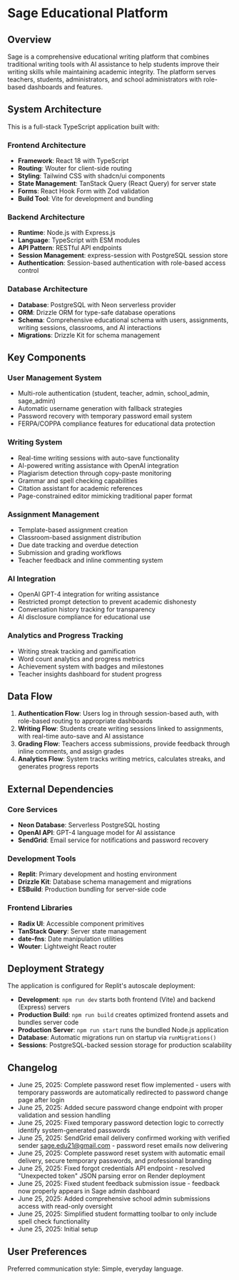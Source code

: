# Sage Educational Platform

## Overview

Sage is a comprehensive educational writing platform that combines traditional writing tools with AI assistance to help students improve their writing skills while maintaining academic integrity. The platform serves teachers, students, administrators, and school administrators with role-based dashboards and features.

## System Architecture

This is a full-stack TypeScript application built with:

### Frontend Architecture
- **Framework**: React 18 with TypeScript
- **Routing**: Wouter for client-side routing
- **Styling**: Tailwind CSS with shadcn/ui components
- **State Management**: TanStack Query (React Query) for server state
- **Forms**: React Hook Form with Zod validation
- **Build Tool**: Vite for development and bundling

### Backend Architecture
- **Runtime**: Node.js with Express.js
- **Language**: TypeScript with ESM modules
- **API Pattern**: RESTful API endpoints
- **Session Management**: express-session with PostgreSQL session store
- **Authentication**: Session-based authentication with role-based access control

### Database Architecture
- **Database**: PostgreSQL with Neon serverless provider
- **ORM**: Drizzle ORM for type-safe database operations
- **Schema**: Comprehensive educational schema with users, assignments, writing sessions, classrooms, and AI interactions
- **Migrations**: Drizzle Kit for schema management

## Key Components

### User Management System
- Multi-role authentication (student, teacher, admin, school_admin, sage_admin)
- Automatic username generation with fallback strategies
- Password recovery with temporary password email system
- FERPA/COPPA compliance features for educational data protection

### Writing System
- Real-time writing sessions with auto-save functionality
- AI-powered writing assistance with OpenAI integration
- Plagiarism detection through copy-paste monitoring
- Grammar and spell checking capabilities
- Citation assistant for academic references
- Page-constrained editor mimicking traditional paper format

### Assignment Management
- Template-based assignment creation
- Classroom-based assignment distribution
- Due date tracking and overdue detection
- Submission and grading workflows
- Teacher feedback and inline commenting system

### AI Integration
- OpenAI GPT-4 integration for writing assistance
- Restricted prompt detection to prevent academic dishonesty
- Conversation history tracking for transparency
- AI disclosure compliance for educational use

### Analytics and Progress Tracking
- Writing streak tracking and gamification
- Word count analytics and progress metrics
- Achievement system with badges and milestones
- Teacher insights dashboard for student progress

## Data Flow

1. **Authentication Flow**: Users log in through session-based auth, with role-based routing to appropriate dashboards
2. **Writing Flow**: Students create writing sessions linked to assignments, with real-time auto-save and AI assistance
3. **Grading Flow**: Teachers access submissions, provide feedback through inline comments, and assign grades
4. **Analytics Flow**: System tracks writing metrics, calculates streaks, and generates progress reports

## External Dependencies

### Core Services
- **Neon Database**: Serverless PostgreSQL hosting
- **OpenAI API**: GPT-4 language model for AI assistance
- **SendGrid**: Email service for notifications and password recovery

### Development Tools
- **Replit**: Primary development and hosting environment
- **Drizzle Kit**: Database schema management and migrations
- **ESBuild**: Production bundling for server-side code

### Frontend Libraries
- **Radix UI**: Accessible component primitives
- **TanStack Query**: Server state management
- **date-fns**: Date manipulation utilities
- **Wouter**: Lightweight React router

## Deployment Strategy

The application is configured for Replit's autoscale deployment:

- **Development**: `npm run dev` starts both frontend (Vite) and backend (Express) servers
- **Production Build**: `npm run build` creates optimized frontend assets and bundles server code
- **Production Server**: `npm run start` runs the bundled Node.js application
- **Database**: Automatic migrations run on startup via `runMigrations()`
- **Sessions**: PostgreSQL-backed session storage for production scalability

## Changelog

- June 25, 2025: Complete password reset flow implemented - users with temporary passwords are automatically redirected to password change page after login
- June 25, 2025: Added secure password change endpoint with proper validation and session handling
- June 25, 2025: Fixed temporary password detection logic to correctly identify system-generated passwords
- June 25, 2025: SendGrid email delivery confirmed working with verified sender sage.edu21@gmail.com - password reset emails now delivering
- June 25, 2025: Complete password reset system with automatic email delivery, secure temporary passwords, and professional branding
- June 25, 2025: Fixed forgot credentials API endpoint - resolved "Unexpected token" JSON parsing error on Render deployment
- June 25, 2025: Fixed student feedback submission issue - feedback now properly appears in Sage admin dashboard
- June 25, 2025: Added comprehensive school admin submissions access with read-only oversight
- June 25, 2025: Simplified student formatting toolbar to only include spell check functionality
- June 25, 2025: Initial setup

## User Preferences

Preferred communication style: Simple, everyday language.